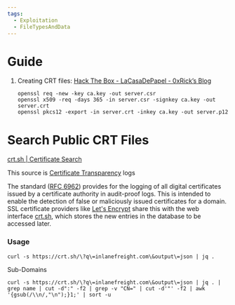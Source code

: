 ```yaml
---
tags:
  - Exploitation
  - FileTypesAndData
---
```


# Guide

1. Creating CRT files: 
	[Hack The Box - LaCasaDePapel - 0xRick’s Blog](https://0xrick.github.io/hack-the-box/lacasadepapel/)
	```
	openssl req -new -key ca.key -out server.csr  
	openssl x509 -req -days 365 -in server.csr -signkey ca.key -out server.crt  
	openssl pkcs12 -export -in server.crt -inkey ca.key -out server.p12
	```




# Search Public CRT Files 

[crt.sh | Certificate Search](https://crt.sh/)

This source is [Certificate Transparency](https://en.wikipedia.org/wiki/Certificate_Transparency) logs

The standard ([RFC 6962](https://tools.ietf.org/html/rfc6962)) provides for the logging of all digital certificates issued by a certificate authority in audit-proof logs. This is intended to enable the detection of false or maliciously issued certificates for a domain. SSL certificate providers like [Let's Encrypt](https://letsencrypt.org/) share this with the web interface [crt.sh](https://crt.sh/), which stores the new entries in the database to be accessed later.


### Usage 

```shell-session
curl -s https://crt.sh/\?q\=inlanefreight.com\&output\=json | jq .
```

Sub-Domains 

```shell-session
curl -s https://crt.sh/\?q\=inlanefreight.com\&output\=json | jq . | grep name | cut -d":" -f2 | grep -v "CN=" | cut -d'"' -f2 | awk '{gsub(/\\n/,"\n");}1;' | sort -u
```